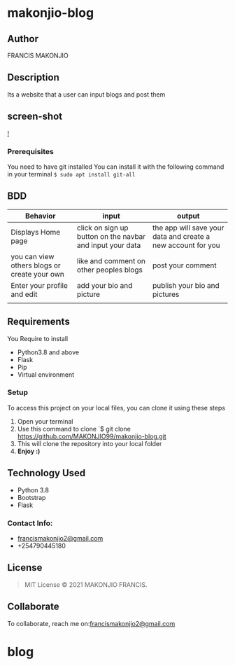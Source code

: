 # makonjio-blog

## Author
FRANCIS MAKONJIO
## Description
Its a website that a user can input blogs and post them

## screen-shot
[!](./sss.png)
### Prerequisites
You need to have git installed
You can install it with the following command in your terminal
`$ sudo apt install git-all`

## BDD

| Behavior| input | output |
| -------- | -------- | -------- |
| Displays Home page   | click on sign up button on the navbar and input your data | the app will save your data and create a new account for you |
| you can view others blogs or create your own | like and comment on other peoples blogs | post your comment |
| Enter your profile and edit | add your bio and picture | publish your bio and pictures |
|  |  | |

## Requirements

You Require to install

* Python3.8 and above
* Flask
* Pip
* Virtual environment


### Setup
To access this project on your local files, you can clone it using these steps
1. Open your terminal
1. Use this command to clone `$ git clone https://github.com/MAKONJIO99/makonjio-blog.git
1. This will clone the repository into your local folder
1. __Enjoy :)__
## Technology Used

* Python 3.8
* Bootstrap 
* Flask

### Contact Info:

* francismakonjio2@gmail.com
* +254790445180
## License
> MIT License &copy; 2021 MAKONJIO  FRANCIS.

## Collaborate
To collaborate, reach me on:[francismakonjio2@gmail.com]()
# blog
